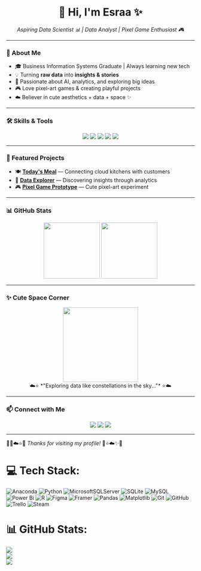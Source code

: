 <!-- Banner -->
<h1 align="center">🌸 Hi, I'm Esraa ✨</h1>
<p align="center">
  <em>Aspiring Data Scientist 📊 | Data Analyst | Pixel Game Enthusiast 🎮</em>
</p>

---

### 🌸 About Me
- 🎓 Business Information Systems Graduate | Always learning new tech  
- 💡 Turning **raw data** into **insights & stories**  
- 🌌 Passionate about AI, analytics, and exploring big ideas  
- 🎮 Love pixel-art games & creating playful projects  
- ☁️ Believer in cute aesthetics + data + space ✨  

---

### 🛠️ Skills & Tools
<p align="center">
  <img src="https://img.shields.io/badge/Python-FFD6E0?style=for-the-badge&logo=python&logoColor=black"/>
  <img src="https://img.shields.io/badge/SQL-FFE8A3?style=for-the-badge&logo=postgresql&logoColor=black"/>
  <img src="https://img.shields.io/badge/PowerBI-CDE7FF?style=for-the-badge&logo=powerbi&logoColor=black"/>
  <img src="https://img.shields.io/badge/Tableau-F8C8DC?style=for-the-badge&logo=tableau&logoColor=black"/>
  <img src="https://img.shields.io/badge/Excel-E0BBE4?style=for-the-badge&logo=microsoft-excel&logoColor=black"/>
</p>

---

### 🌟 Featured Projects
- 🍽️ [**Today's Meal**](#) — Connecting cloud kitchens with customers  
- 🌌 [**Data Explorer**](#) — Discovering insights through analytics  
- 🎮 [**Pixel Game Prototype**](#) — Cute pixel-art experiment  

---

### 📊 GitHub Stats
<p align="center">
  <img src="https://github-readme-stats.vercel.app/api?username=esraayasser&show_icons=true&theme=tokyonight&hide_border=true" height="150"/>
  <img src="https://github-readme-stats.vercel.app/api/top-langs/?username=esraayasser&layout=compact&theme=tokyonight&hide_border=true" height="150"/>
</p>

---

### ✨ Cute Space Corner
<p align="center">
  <img src="https://media.giphy.com/media/3o7TKtnuHOHHUjR38Y/giphy.gif" width="200"/>  
  <br> ☁️⭐ *"Exploring data like constellations in the sky..."* ⭐☁️  
</p>

---

### 📫 Connect with Me
<p align="center">
  <a href="your-linkedin"><img src="https://img.shields.io/badge/LinkedIn-FFD6E0?style=for-the-badge&logo=linkedin&logoColor=black"/></a>
  <a href="your-kaggle"><img src="https://img.shields.io/badge/Kaggle-CDE7FF?style=for-the-badge&logo=kaggle&logoColor=black"/></a>
  <a href="your-portfolio"><img src="https://img.shields.io/badge/Portfolio-E0BBE4?style=for-the-badge&logo=githubpages&logoColor=black"/></a>
</p>

---

🌸✨☁️⭐🌌 *Thanks for visiting my profile!* 🌌⭐☁️✨🌸

# 💻 Tech Stack:
![Anaconda](https://img.shields.io/badge/Anaconda-%2344A833.svg?style=for-the-badge&logo=anaconda&logoColor=white) ![Python](https://img.shields.io/badge/python-3670A0?style=for-the-badge&logo=python&logoColor=ffdd54) ![MicrosoftSQLServer](https://img.shields.io/badge/Microsoft%20SQL%20Server-CC2927?style=for-the-badge&logo=microsoft%20sql%20server&logoColor=white) ![SQLite](https://img.shields.io/badge/sqlite-%2307405e.svg?style=for-the-badge&logo=sqlite&logoColor=white) ![MySQL](https://img.shields.io/badge/mysql-4479A1.svg?style=for-the-badge&logo=mysql&logoColor=white) ![Power Bi](https://img.shields.io/badge/power_bi-F2C811?style=for-the-badge&logo=powerbi&logoColor=black) ![R](https://img.shields.io/badge/r-%23276DC3.svg?style=for-the-badge&logo=r&logoColor=white) ![Figma](https://img.shields.io/badge/figma-%23F24E1E.svg?style=for-the-badge&logo=figma&logoColor=white) ![Framer](https://img.shields.io/badge/Framer-black?style=for-the-badge&logo=framer&logoColor=blue) ![Pandas](https://img.shields.io/badge/pandas-%23150458.svg?style=for-the-badge&logo=pandas&logoColor=white) ![Matplotlib](https://img.shields.io/badge/Matplotlib-%23ffffff.svg?style=for-the-badge&logo=Matplotlib&logoColor=black) ![Git](https://img.shields.io/badge/git-%23F05033.svg?style=for-the-badge&logo=git&logoColor=white) ![GitHub](https://img.shields.io/badge/github-%23121011.svg?style=for-the-badge&logo=github&logoColor=white) ![Trello](https://img.shields.io/badge/Trello-%23026AA7.svg?style=for-the-badge&logo=Trello&logoColor=white) ![Steam](https://img.shields.io/badge/steam-%23000000.svg?style=for-the-badge&logo=steam&logoColor=white)
# 📊 GitHub Stats:
![](https://github-readme-stats.vercel.app/api?username=israayasser&theme=dark&hide_border=false&include_all_commits=false&count_private=false)<br/>
![](https://nirzak-streak-stats.vercel.app/?user=israayasser&theme=dark&hide_border=false)<br/>
![](https://github-readme-stats.vercel.app/api/top-langs/?username=israayasser&theme=dark&hide_border=false&include_all_commits=false&count_private=false&layout=compact)
